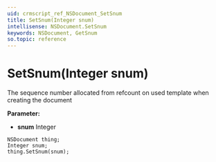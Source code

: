 ```yaml
---
uid: crmscript_ref_NSDocument_SetSnum
title: SetSnum(Integer snum)
intellisense: NSDocument.SetSnum
keywords: NSDocument, GetSnum
so.topic: reference
---
```


# SetSnum(Integer snum)

The sequence number allocated from refcount on used template when creating the document

**Parameter:** 
* **snum** Integer

```crmscript
NSDocument thing;
Integer snum;
thing.SetSnum(snum);
```

